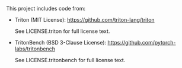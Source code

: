 This project includes code from:

- Triton (MIT License): https://github.com/triton-lang/triton

  See LICENSE.triton for full license text.

- TritonBench (BSD 3-Clause License): https://github.com/pytorch-labs/tritonbench

  See LICENSE.tritonbench for full license text.
